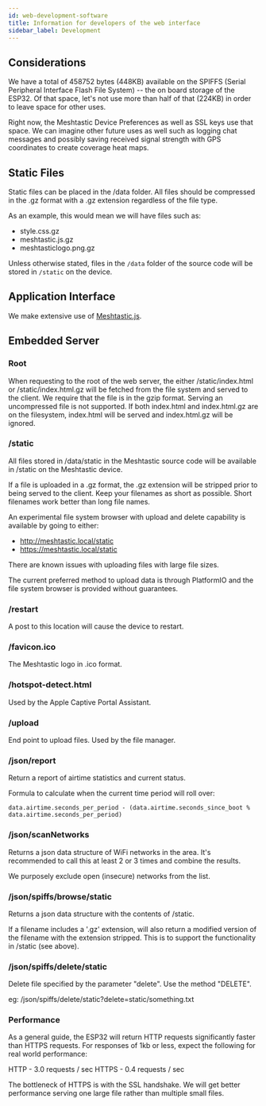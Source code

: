 ```yaml
---
id: web-development-software
title: Information for developers of the web interface
sidebar_label: Development
---
```



## Considerations

We have a total of 458752 bytes (448KB) available on the SPIFFS (Serial Peripheral Interface Flash File System) -- the on board storage of the ESP32. Of that space, let's not use more than half of that (224KB) in order to leave space for other uses.

Right now, the Meshtastic Device Preferences as well as SSL keys use that space. We can imagine other future uses as well such as logging chat messages and possibly saving received signal strength with GPS coordinates to create coverage heat maps.

## Static Files

Static files can be placed in the /data folder. All files should be compressed in the .gz format with a .gz extension regardless of the file type.

As an example, this would mean we will have files such as:

* style.css.gz
* meshtastic.js.gz
* meshtasticlogo.png.gz

Unless otherwise stated, files in the `/data` folder of the source code will be stored in `/static` on the device.

## Application Interface

We make extensive use of [Meshtastic.js](https://github.com/meshtastic/meshtastic.js). 

## Embedded Server

### Root

When requesting to the root of the web server, the either /static/index.html or /static/index.html.gz will be fetched from the file system and served to the client. We require that the file is in the gzip format. Serving an uncompressed file is not supported. If both index.html and index.html.gz are on the filesystem, index.html will be served and index.html.gz will be ignored.

### /static

All files stored in /data/static in the Meshtastic source code will be available in /static on the Meshtastic device.

If a file is uploaded in a .gz format, the .gz extension will be stripped prior to being served to the client. Keep your filenames as short as possible. Short filenames work better than long file names.

An experimental file system browser with upload and delete capability is available by going to either:

* http://meshtastic.local/static
* https://meshtastic.local/static

There are known issues with uploading files with large file sizes.

The current preferred method to upload data is through PlatformIO and the file system browser is provided without guarantees.

### /restart

A post to this location will cause the device to restart.

### /favicon.ico

The Meshtastic logo in .ico format.

### /hotspot-detect.html

Used by the Apple Captive Portal Assistant.

### /upload

End point to upload files. Used by the file manager.

### /json/report

Return a report of airtime statistics and current status.

Formula to calculate when the current time period will roll over:

`data.airtime.seconds_per_period - (data.airtime.seconds_since_boot % data.airtime.seconds_per_period)`

### /json/scanNetworks

Returns a json data structure of WiFi networks in the area. It's recommended to call this at least 2 or 3 times and combine the results.

We purposely exclude open (insecure) networks from the list.

### /json/spiffs/browse/static

Returns a json data structure with the contents of /static.

If a filename includes a '.gz' extension, will also return a modified version of the filename with the extension stripped. This is to support the functionality in /static (see above).

### /json/spiffs/delete/static

Delete file specified by the parameter "delete". Use the method "DELETE".

eg: /json/spiffs/delete/static?delete=static/something.txt

### Performance

As a general guide, the ESP32 will return HTTP requests significantly faster than HTTPS requests. For responses of 1kb or less, expect the following for real world performance:

HTTP - 3.0 requests / sec
HTTPS - 0.4 requests / sec

The bottleneck of HTTPS is with the SSL handshake. We will get better performance serving one large file rather than multiple small files.
